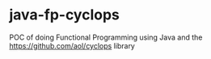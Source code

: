 # java-fp-cyclops

POC of doing Functional Programming using Java and the https://github.com/aol/cyclops library

